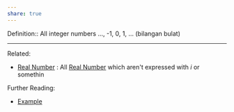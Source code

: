 ```yaml
---
share: true
---
```



Definition:: All integer numbers ..., -1, 0, 1, ... (bilangan bulat)

---
Related:
- [Real Number](./Real%20Number.md) : All [Real Number](Real%20Number.md) which aren't expressed with $i$ or somethin

Further Reading:
- [Example](../Meta/Example.md)
